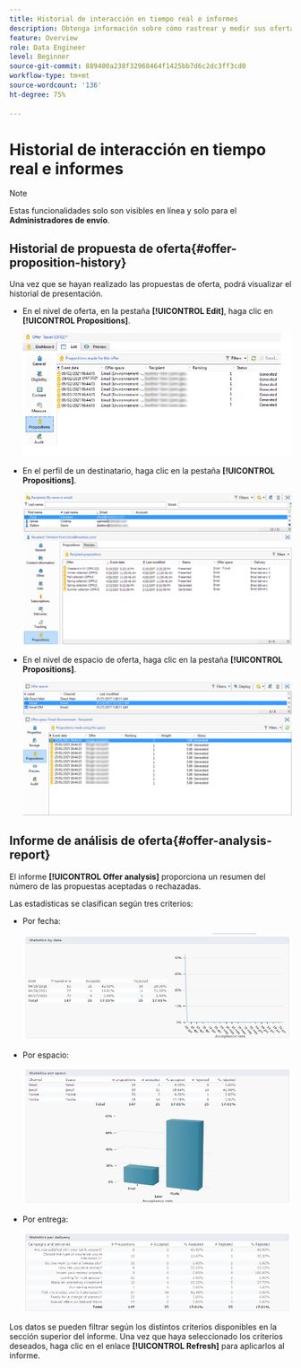 ```yaml
---
title: Historial de interacción en tiempo real e informes
description: Obtenga información sobre cómo rastrear y medir sus ofertas con la interacción de Campaign
feature: Overview
role: Data Engineer
level: Beginner
source-git-commit: 889400a238f32968464f1425bb7d6c2dc3ff3cd0
workflow-type: tm+mt
source-wordcount: '136'
ht-degree: 75%

---
```


# Historial de interacción en tiempo real e informes

>[!NOTE]
>
>Estas funcionalidades solo son visibles en línea y solo para el **Administradores de envío**.

## Historial de propuesta de oferta{#offer-proposition-history}

Una vez que se hayan realizado las propuestas de oferta, podrá visualizar el historial de presentación.

* En el nivel de oferta, en la pestaña **[!UICONTROL Edit]**, haga clic en **[!UICONTROL Propositions]**.

   ![](assets/offer_followup_006.png)

* En el perfil de un destinatario, haga clic en la pestaña **[!UICONTROL Propositions]**.

   ![](assets/offer_followup_002.png)

* En el nivel de espacio de oferta, haga clic en la pestaña **[!UICONTROL Propositions]**.

   ![](assets/offer_space_prop_001_b.png)

## Informe de análisis de oferta{#offer-analysis-report}

El informe **[!UICONTROL Offer analysis]** proporciona un resumen del número de las propuestas aceptadas o rechazadas.

Las estadísticas se clasifican según tres criterios:

* Por fecha:

   ![](assets/offer_report_perdate.png)

* Por espacio:

   ![](assets/offer_report_perspaces.png)

* Por entrega:

   ![](assets/offer_report_perdeliveries.png)

Los datos se pueden filtrar según los distintos criterios disponibles en la sección superior del informe. Una vez que haya seleccionado los criterios deseados, haga clic en el enlace **[!UICONTROL Refresh]** para aplicarlos al informe.
